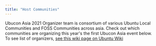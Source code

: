 ```yaml
---
title: "Host Communities"
---
```

Ubucon Asia 2021 Organizer team is consortium of various Ubuntu Local Communities and FOSS Communities across asia. 
Check out which communities are organizing this year's the first Ubucon Asia event below.
To see list of organizers, [see this wiki page on Ubuntu Wiki](https://wiki.ubuntu.com/UbuconAsia/2021/Organizers)